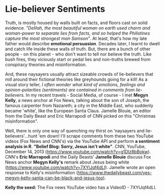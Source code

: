 # Lie-believer Sentiments
Truth, is mostly housed by walls built on facts, and floors cast on solid evidence. _"Delilah, the most beautiful woman on earth used charm and woman-power to separate lies from facts, and so helped the Philistines capture the most strongest man Samson"_. At least, that's how my late father would describe __emotional persuasion__. Decades later, I learnt to dwell and catch life inside these walls of truth. But, there are a bunch of other people - on this planet - who don't want to tell nor believe the truth. Like bush fires, they viciously start or pedal lies and non-truths brewed from conspiracy theories and misinformation. 

And, these naysayers usually attract sizeable crowds of lie-believers that mill around their fictional theories like greyhounds going for a kill! As a visual story teller, _I often wonder what kind of emotions, feelings and opinion-polarities (sentiments) are contained in comments from lie-believers._ In my recent travels - Social Media, of course - I met __Megyn Kelly__, a news anchor at Fox News, talking about the son of Joseph, the famous carpenter from Nazareth; a city in the Middle East, who suddenly became 'white', like the European Santa Claus. Jamelle Blouie, an editor from the Daily Beast and Eric Marrapodi of CNN picked on this "Christmas misinformation". 

Well, there is only one way of quenching my thirst on 'naysayers and lie-believers'...hunt 'em down! I'll scrape comments from these two YouTube videos (Fox News and CNN's) via the YouTube API and perform __a sentiment analysis in R__. __"Belief Blog: Sorry, Jesus isn't white"__. CNN, YouTube, December 14, 2013 (https://www.youtube.com/watch?v=g1Dlz8bBokw). CNN's __Eric Marrapodi__ and the Daily Beasts' __Jamelle Blouie__ discuss Fox News anchor __Megyn Kelly's__ remark about Jesus being white (https://www.youtube.com/watch?v=7XYlJqf4dLI). Jamelle wrote an open response to Kelly's misinformation (https://www.thedailybeast.com/yes-megyn-kelly-santa-can-be-black-and-jesus-too).

__Kelly the seed:__ The Fox news YouTube video has a VideoID - 7XYlJqf4dLI.
